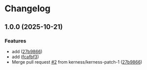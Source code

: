 # Changelog

## 1.0.0 (2025-10-21)


### Features

* add ([27b9866](https://github.com/kerness/Cicdtest/commit/27b98664b4bf3654e4dfa467c409eebfdb1548f7))
* add ([fcafbf3](https://github.com/kerness/Cicdtest/commit/fcafbf32981c11bceb0a95efb69d4d1122c37c46))
* Merge pull request [#2](https://github.com/kerness/Cicdtest/issues/2) from kerness/kerness-patch-1 ([27b9866](https://github.com/kerness/Cicdtest/commit/27b98664b4bf3654e4dfa467c409eebfdb1548f7))
